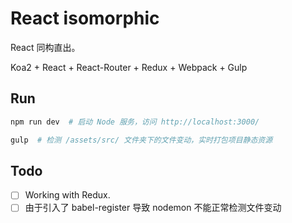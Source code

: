 # React isomorphic

React 同构直出。

Koa2 + React + React-Router + Redux + Webpack + Gulp

## Run

```bash
npm run dev  # 启动 Node 服务，访问 http://localhost:3000/

gulp  # 检测 /assets/src/ 文件夹下的文件变动，实时打包项目静态资源
```

## Todo

- [ ] Working with Redux.
- [ ] 由于引入了 babel-register 导致 nodemon 不能正常检测文件变动
